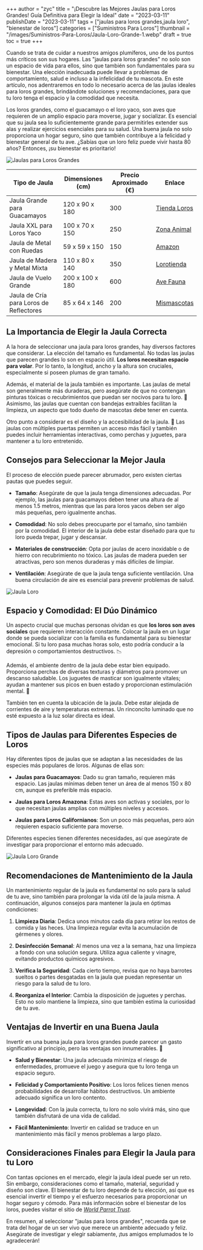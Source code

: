 +++
author = "zyc"
title = "¡Descubre las Mejores Jaulas para Loros Grandes! Guía Definitiva para Elegir la Ideal"
date = "2023-03-11"
publishDate = "2023-03-11"
tags = ["jaulas para loros grandes,jaula loro", "bienestar de loros"]
categories = ["Suministros Para Loros"]
thumbnail = "/images/Suministros-Para-Loros/Jaula-Loro-Grande-1.webp"
draft = true
toc = true
+++


Cuando se trata de cuidar a nuestros amigos plumíferos, uno de los puntos más críticos son sus hogares. Las "jaulas para loros grandes" no solo son un espacio de vida para ellos, sino que también son fundamentales para su bienestar. Una elección inadecuada puede llevar a problemas de comportamiento, salud e incluso a la infelicidad de tu mascota. En este artículo, nos adentraremos en todo lo necesario acerca de las jaulas ideales para loros grandes, brindándote soluciones y recomendaciones, para que tu loro tenga el espacio y la comodidad que necesita.

Los loros grandes, como el guacamayo o el loro yaco, son aves que requieren de un amplio espacio para moverse, jugar y socializar. Es esencial que su jaula sea lo suficientemente grande para permitirles extender sus alas y realizar ejercicios esenciales para su salud. Una buena jaula no solo proporciona un hogar seguro, sino que también contribuye a la felicidad y bienestar general de tu ave. ¿Sabías que un loro feliz puede vivir hasta 80 años? Entonces, ¡su bienestar es prioritario!

![Jaulas para Loros Grandes](/images/Suministros-Para-Loros/Jaulas-para-Loros-Grandes-1.webp)

| Tipo de Jaula                             | Dimensiones (cm)          | Precio Aproximado (€) | Enlace                        |
|------------------------------------------|--------------------------|-----------------------|-------------------------------|
| Jaula Grande para Guacamayos            | 120 x 90 x 180           | 300                   | [Tienda Loros](https://www.tiendaloros.com/jaulas-para-loros/)        |
| Jaula XXL para Loros Yaco               | 100 x 70 x 150           | 250                   | [Zona Animal](https://www.zoomalia.es/mascotas/jaulas-para-loros-c-128-1.html) |
| Jaula de Metal con Ruedas               | 59 x 59 x 150            | 150                   | [Amazon](https://www.amazon.es/jaulas-loros/s?k=jaulas+para+loros)        |
| Jaula de Madera y Metal Mixta           | 110 x 80 x 140           | 350                   | [Lorotienda](https://lorotienda.com/74-jaulas)         |
| Jaula de Vuelo Grande                    | 200 x 100 x 180          | 600                   | [Ave Fauna](https://avefauna.com/jaulas-para-loros-grandes/)     |  
| Jaula de Cría para Loros de Reflectores | 85 x 64 x 146            | 200                   | [Mismascotas](https://www.mismascotas.es/196-jaulas-loros)      |

## La Importancia de Elegir la Jaula Correcta

A la hora de seleccionar una jaula para loros grandes, hay diversos factores que considerar. La elección del tamaño es fundamental. No todas las jaulas que parecen grandes lo son en espacio útil. **Los loros necesitan espacio para volar**. Por lo tanto, la longitud, ancho y la altura son cruciales, especialmente si poseen plumas de gran tamaño.

Además, el material de la jaula también es importante. Las jaulas de metal son generalmente más duraderas, pero asegúrate de que no contengan pinturas tóxicas o recubrimientos que puedan ser nocivos para tu loro. 🦜 Asimismo, las jaulas que cuentan con bandejas extraíbles facilitan la limpieza, un aspecto que todo dueño de mascotas debe tener en cuenta.

Otro punto a considerar es el diseño y la accesibilidad de la jaula. 🚪 Las jaulas con múltiples puertas permiten un acceso más fácil y también puedes incluir herramientas interactivas, como perchas y juguetes, para mantener a tu loro entretenido.

## Consejos para Seleccionar la Mejor Jaula

El proceso de elección puede parecer abrumador, pero existen ciertas pautas que puedes seguir. 

- **Tamaño**: Asegúrate de que la jaula tenga dimensiones adecuadas. Por ejemplo, las jaulas para guacamayos deben tener una altura de al menos 1.5 metros, mientras que las para loros yacos deben ser algo más pequeñas, pero igualmente anchas.

- **Comodidad**: No solo debes preocuparte por el tamaño, sino también por la comodidad. El interior de la jaula debe estar diseñado para que tu loro pueda trepar, jugar y descansar.

- **Materiales de construcción**: Opta por jaulas de acero inoxidable o de hierro con recubrimiento no tóxico. Las jaulas de madera pueden ser atractivas, pero son menos duraderas y más difíciles de limpiar.

- **Ventilación**: Asegúrate de que la jaula tenga suficiente ventilación. Una buena circulación de aire es esencial para prevenir problemas de salud.

![Jaula Loro](/images/Suministros-Para-Loros/Jaula-Loro-1.webp)

## Espacio y Comodidad: El Dúo Dinámico

Un aspecto crucial que muchas personas olvidan es que **los loros son aves sociales** que requieren interacción constante. Colocar la jaula en un lugar donde se pueda socializar con la familia es fundamental para su bienestar emocional. Si tu loro pasa muchas horas solo, esto podría conducir a la depresión o comportamientos destructivos. 📉

Además, el ambiente dentro de la jaula debe estar bien equipado. Proporciona perchas de diversas texturas y diámetros para promover un descanso saludable. Los juguetes de masticar son igualmente vitales; ayudan a mantener sus picos en buen estado y proporcionan estimulación mental. 🎾

También ten en cuenta la ubicación de la jaula. Debe estar alejada de corrientes de aire y temperaturas extremas. Un rinconcito luminado que no esté expuesto a la luz solar directa es ideal.

## Tipos de Jaulas para Diferentes Especies de Loros

Hay diferentes tipos de jaulas que se adaptan a las necesidades de las especies más populares de loros. Algunas de ellas son:

- **Jaulas para Guacamayos**: Dado su gran tamaño, requieren más espacio. Las jaulas mínimas deben tener un área de al menos 150 x 80 cm, aunque es preferible más espacio.

- **Jaulas para Loros Amazona**: Estas aves son activas y sociales, por lo que necesitan jaulas amplias con múltiples niveles y accesos.

- **Jaulas para Loros Californianos**: Son un poco más pequeñas, pero aún requieren espacio suficiente para moverse.

Diferentes especies tienen diferentes necesidades, así que asegúrate de investigar para proporcionar el entorno más adecuado.

![Jaula Loro Grande](/images/Suministros-Para-Loros/Jaula-Loro-Grande-1.webp)

## Recomendaciones de Mantenimiento de la Jaula

Un mantenimiento regular de la jaula es fundamental no solo para la salud de tu ave, sino también para prolongar la vida útil de la jaula misma. A continuación, algunos consejos para mantener la jaula en óptimas condiciones:

1. **Limpieza Diaria**: Dedica unos minutos cada día para retirar los restos de comida y las heces. Una limpieza regular evita la acumulación de gérmenes y olores.

2. **Desinfección Semanal**: Al menos una vez a la semana, haz una limpieza a fondo con una solución segura. Utiliza agua caliente y vinagre, evitando productos químicos agresivos.

3. **Verifica la Seguridad**: Cada cierto tiempo, revisa que no haya barrotes sueltos o partes desgatadas en la jaula que puedan representar un riesgo para la salud de tu loro.

4. **Reorganiza el Interior**: Cambia la disposición de juguetes y perchas. Esto no solo mantiene la limpieza, sino que también estima la curiosidad de tu ave. 

## Ventajas de Invertir en una Buena Jaula

Invertir en una buena jaula para loros grandes puede parecer un gasto significativo al principio, pero las ventajas son innumerables. 🌟 

- **Salud y Bienestar**: Una jaula adecuada minimiza el riesgo de enfermedades, promueve el juego y asegura que tu loro tenga un espacio seguro.

- **Felicidad y Comportamiento Positivo**: Los loros felices tienen menos probabilidades de desarrollar hábitos destructivos. Un ambiente adecuado significa un loro contento.

- **Longevidad**: Con la jaula correcta, tu loro no solo vivirá más, sino que también disfrutará de una vida de calidad.

- **Fácil Mantenimiento**: Invertir en calidad se traduce en un mantenimiento más fácil y menos problemas a largo plazo. 

## Consideraciones Finales para Elegir la Jaula para tu Loro

Con tantas opciones en el mercado, elegir la jaula ideal puede ser un reto. Sin embargo, consideraciones como el tamaño, material, seguridad y diseño son clave. El bienestar de tu loro depende de tu elección, así que es esencial invertir el tiempo y el esfuerzo necesarios para proporcionar un hogar seguro y cómodo. Para más información sobre el bienestar de los loros, puedes visitar el sitio de [*World Parrot Trust*](https://www.parrots.org).

En resumen, al seleccionar "jaulas para loros grandes", recuerda que se trata del hogar de un ser vivo que merece un ambiente adecuado y feliz. Asegúrate de investigar y elegir sabiamente, ¡tus amigos emplumados te lo agradecerán!
